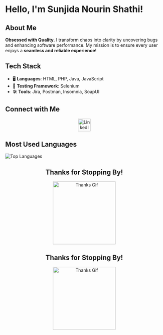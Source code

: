 # Hello, I'm Sunjida Nourin Shathi!

## About Me
**Obsessed with Quality.** I transform chaos into clarity by uncovering bugs and enhancing software performance. My mission is to ensure every user enjoys a **seamless and reliable experience**!

## Tech Stack

- 🖥️ **Languages**: HTML, PHP, Java, JavaScript
- 🧪 **Testing Framework**: Selenium
- 🛠️ **Tools**: Jira, Postman, Insomnia, SoapUI

## Connect with Me
<div align="center">
  <a href="https://www.linkedin.com/in/sunjidanourinshathi/">
    <img src="https://img.icons8.com/color/48/000000/linkedin.png" alt="LinkedIn" width="40">
  </a>
</div>

## Most Used Languages
![Top Languages](https://github-readme-stats.vercel.app/api/top-langs/?username=SunjidaShathi&layout=compact&theme=radical)

<div align="center">
  <h2>Thanks for Stopping By!</h2>
  <img src="https://media.giphy.com/media/LmmNZW2zKlJnAO5HuH/giphy.gif?cid=790b7611jsjouwvfh9rq1q1slpasgdka169dk0sadnwp9smw&ep=v1_gifs_search&rid=giphy.gif&ct=g" alt="Thanks Gif" width="200">
</div>



<div align="center">
  <h2>Thanks for Stopping By!</h2>
  <img src="https://media.giphy.com/media/LmmNZW2zKlJnAO5HuH/giphy.gif?cid=790b7611jsjouwvfh9rq1q1slpasgdka169dk0sadnwp9smw&ep=v1_gifs_search&rid=giphy.gif&ct=g" alt="Thanks Gif" width="200">
</div>
